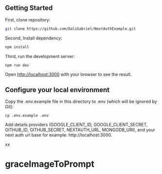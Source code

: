 
## Getting Started

First, clone repository:

```bash
git clone https://github.com/DaliGabriel/NextAuthExample.git
```

Second, Install dependency:

```bash
npm install
```

Third, run the development server:

```bash
npm run dev
```

Open [http://localhost:3000](http://localhost:3000) with your browser to see the result.

## Configure your local environment

Copy the .env.example file in this directory to .env (which will be ignored by Git):

```
cp .env.example .env
```

Add details providers (GOOGLE_CLIENT_ID, GOOGLE_CLIENT_SECRET, GITHUB_ID, GITHUB_SECRET, NEXTAUTH_URL, MONGODB_URI), and your next auth url base for example: http://localhost:3000.

xx

# graceImageToPrompt
